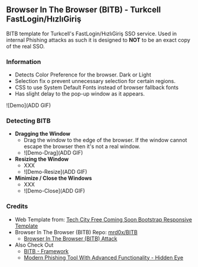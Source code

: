 ## Browser In The Browser (BITB) - Turkcell FastLogin/HızlıGiriş

BITB template for Turkcell's FastLogin/HızlıGiriş SSO service. Used in internal Phishing attacks as such it is designed to **NOT** to be an exact copy of the real SSO.

### Information

- Detects Color Preference for the browser. Dark or Light
- Selection fix o prevent unnecessary selection for certain regions.
- CSS to use System Default Fonts instead of browser fallback fonts
- Has slight delay to the pop-up window as it appears.

![Demo](ADD GIF)

### Detecting BITB

- **Dragging the Window**
  - Drag the window to the edge of the browser. If the window cannot escape the browser then it's not a real window.
  - ![Demo-Drag](ADD GIF)
- **Resizing the Window**
  - XXX
  - ![Demo-Resize](ADD GIF)
- **Minimize / Close the Windows**
  - XXX
  - ![Demo-Close](ADD GIF)

### Credits

- Web Template from: [Tech City Free Coming Soon Bootstrap Responsive Template](https://github.com/learning-zone/website-templates)
- Browser In The Browser (BITB) Repo: [mrd0x/BITB](https://mrd0x.com/browser-in-the-browser-phishing-attack/)
  - [Browser In The Browser (BITB) Attack](https://mrd0x.com/browser-in-the-browser-phishing-attack/)
- Also Check Out
  - [BITB - Framework](https://github.com/surya-dev-singh/BITB-framwork)
  - [Modern Phishing Tool With Advanced Functionality  - Hidden Eye](https://github.com/darkmidus/HiddenEye)

